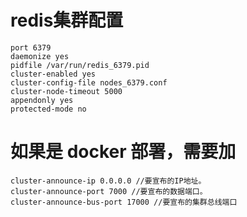 # redis集群配置
```shell
port 6379
daemonize yes
pidfile /var/run/redis_6379.pid
cluster-enabled yes
cluster-config-file nodes_6379.conf
cluster-node-timeout 5000
appendonly yes
protected-mode no
```

# 如果是 docker 部署，需要加
```shell
cluster-announce-ip 0.0.0.0 //要宣布的IP地址。
cluster-announce-port 7000 //要宣布的数据端口。
cluster-announce-bus-port 17000 //要宣布的集群总线端口
```